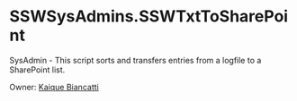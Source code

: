 # SSWSysAdmins.SSWTxtToSharePoint
SysAdmin - This script sorts and transfers entries from a logfile to a SharePoint list.

Owner: [Kaique Biancatti](https://www.ssw.com.au/people/kaique-biancatti)
